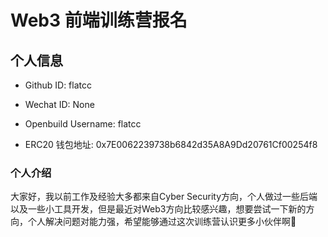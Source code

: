 # Web3 前端训练营报名

## 个人信息

* Github ID: flatcc

* Wechat ID: None

* Openbuild Username: flatcc

* ERC20 钱包地址: 0x7E0062239738b6842d35A8A9Dd20761Cf00254f8

### 个人介绍

大家好，我以前工作及经验大多都来自Cyber Security方向，个人做过一些后端以及一些小工具开发，但是最近对Web3方向比较感兴趣，想要尝试一下新的方向，个人解决问题对能力强，希望能够通过这次训练营认识更多小伙伴啊👋